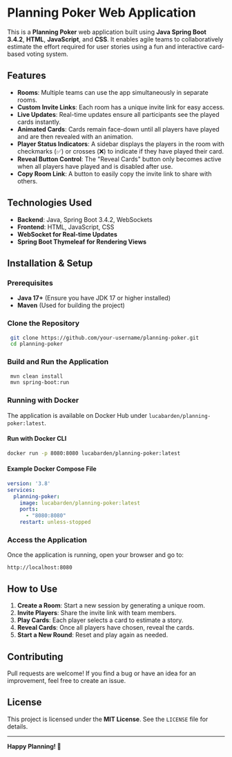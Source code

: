# Planning Poker Web Application

This is a **Planning Poker** web application built using **Java Spring Boot 3.4.2**, **HTML**, **JavaScript**, and **CSS**. It enables agile teams to collaboratively estimate the effort required for user stories using a fun and interactive card-based voting system.

## Features

- **Rooms**: Multiple teams can use the app simultaneously in separate rooms.
- **Custom Invite Links**: Each room has a unique invite link for easy access.
- **Live Updates**: Real-time updates ensure all participants see the played cards instantly.
- **Animated Cards**: Cards remain face-down until all players have played and are then revealed with an animation.
- **Player Status Indicators**: A sidebar displays the players in the room with checkmarks (✅) or crosses (❌) to indicate if they have played their card.
- **Reveal Button Control**: The "Reveal Cards" button only becomes active when all players have played and is disabled after use.
- **Copy Room Link**: A button to easily copy the invite link to share with others.

## Technologies Used

- **Backend**: Java, Spring Boot 3.4.2, WebSockets
- **Frontend**: HTML, JavaScript, CSS
- **WebSocket for Real-time Updates**
- **Spring Boot Thymeleaf for Rendering Views**

## Installation & Setup

### Prerequisites
- **Java 17+** (Ensure you have JDK 17 or higher installed)
- **Maven** (Used for building the project)

### Clone the Repository
```sh
 git clone https://github.com/your-username/planning-poker.git
 cd planning-poker
```

### Build and Run the Application
```sh
 mvn clean install
 mvn spring-boot:run
```

### Running with Docker
The application is available on Docker Hub under `lucabarden/planning-poker:latest`.

#### Run with Docker CLI
```sh
docker run -p 8080:8080 lucabarden/planning-poker:latest
```

#### Example Docker Compose File
```yaml
version: '3.8'
services:
  planning-poker:
    image: lucabarden/planning-poker:latest
    ports:
      - "8080:8080"
    restart: unless-stopped
```

### Access the Application
Once the application is running, open your browser and go to:
```
http://localhost:8080
```

## How to Use

1. **Create a Room**: Start a new session by generating a unique room.
2. **Invite Players**: Share the invite link with team members.
3. **Play Cards**: Each player selects a card to estimate a story.
4. **Reveal Cards**: Once all players have chosen, reveal the cards.
5. **Start a New Round**: Reset and play again as needed.

## Contributing
Pull requests are welcome! If you find a bug or have an idea for an improvement, feel free to create an issue.

## License
This project is licensed under the **MIT License**. See the `LICENSE` file for details.

---

**Happy Planning! 🎴**

